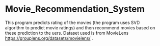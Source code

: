 # Movie_Recommendation_System

This program predicts rating of the movies (the program uses SVD algorithm to predict movie ratings) and then recommend movies based on these prediction to the uers. Dataset used is from MovieLens https://grouplens.org/datasets/movielens/ .  

